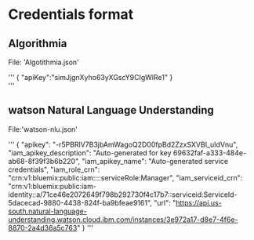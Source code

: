# Credentials format

## Algorithmia

File: 'Algotithmia.json'

'''
{
"apiKey":"simJjgnXyho63yXGscY9CIgWlRe1"
}  
'''

## watson Natural Language Understanding

File:'watson-nlu.json'

'''
{
    "apikey": "-r5PBRlV7B3jbAmWagoQ2D00fpBd2ZzxSXVBI_uIdVnu",
    "iam_apikey_description": "Auto-generated for key 69632faf-a333-484e-ab68-8f39f3b6b220",
    "iam_apikey_name": "Auto-generated service credentials",
    "iam_role_crn": "crn:v1:bluemix:public:iam::::serviceRole:Manager",
    "iam_serviceid_crn": "crn:v1:bluemix:public:iam-identity::a/71ce46e2072649f798b292730f4c17b7::serviceid:ServiceId-5dacecad-9880-4438-824f-ba9bfeae9161",
    "url": "https://api.us-south.natural-language-understanding.watson.cloud.ibm.com/instances/3e972a17-d8e7-4f6e-8870-2a4d36a5c763"
}
'''